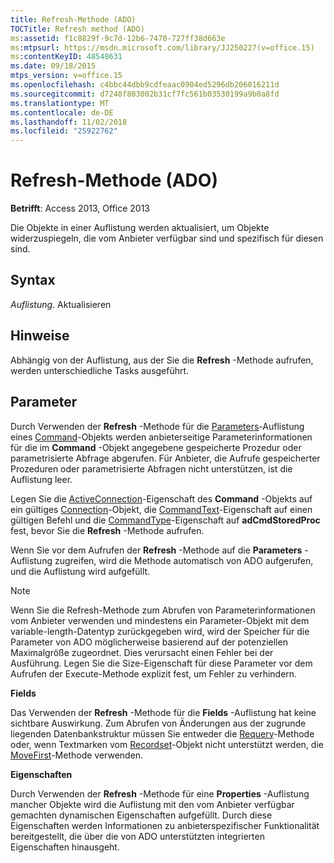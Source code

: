 ```yaml
---
title: Refresh-Methode (ADO)
TOCTitle: Refresh method (ADO)
ms:assetid: f1c8829f-9c7d-12b6-7470-727ff38d663e
ms:mtpsurl: https://msdn.microsoft.com/library/JJ250227(v=office.15)
ms:contentKeyID: 48548631
ms.date: 09/18/2015
mtps_version: v=office.15
ms.openlocfilehash: c4bbc44dbb9cdfeaac0904ed5296db206016211d
ms.sourcegitcommit: d7248f803002b31cf7fc561b03530199a9b0a8fd
ms.translationtype: MT
ms.contentlocale: de-DE
ms.lasthandoff: 11/02/2018
ms.locfileid: "25922762"
---
```

# <a name="refresh-method-ado"></a>Refresh-Methode (ADO)


**Betrifft**: Access 2013, Office 2013

Die Objekte in einer Auflistung werden aktualisiert, um Objekte widerzuspiegeln, die vom Anbieter verfügbar sind und spezifisch für diesen sind.

## <a name="syntax"></a>Syntax

*Auflistung*. Aktualisieren

## <a name="remarks"></a>Hinweise

Abhängig von der Auflistung, aus der Sie die **Refresh** -Methode aufrufen, werden unterschiedliche Tasks ausgeführt.

## <a name="parameters"></a>Parameter

Durch Verwenden der **Refresh** -Methode für die [Parameters](command-object-ado.md)-Auflistung eines [Command](parameters-collection-ado.md)-Objekts werden anbieterseitige Parameterinformationen für die im **Command** -Objekt angegebene gespeicherte Prozedur oder parametrisierte Abfrage abgerufen. Für Anbieter, die Aufrufe gespeicherter Prozeduren oder parametrisierte Abfragen nicht unterstützen, ist die Auflistung leer.

Legen Sie die [ActiveConnection](activeconnection-property-ado.md)-Eigenschaft des **Command** -Objekts auf ein gültiges [Connection](connection-object-ado.md)-Objekt, die [CommandText](commandtext-property-ado.md)-Eigenschaft auf einen gültigen Befehl und die [CommandType](commandtype-property-ado.md)-Eigenschaft auf **adCmdStoredProc** fest, bevor Sie die **Refresh** -Methode aufrufen.

Wenn Sie vor dem Aufrufen der **Refresh** -Methode auf die **Parameters** -Auflistung zugreifen, wird die Methode automatisch von ADO aufgerufen, und die Auflistung wird aufgefüllt.


> [!NOTE]
> <P>Wenn Sie die Refresh-Methode zum Abrufen von Parameterinformationen vom Anbieter verwenden und mindestens ein Parameter-Objekt mit dem variable-length-Datentyp zurückgegeben wird, wird der Speicher für die Parameter von ADO möglicherweise basierend auf der potenziellen Maximalgröße zugeordnet. Dies verursacht einen Fehler bei der Ausführung. Legen Sie die Size-Eigenschaft für diese Parameter vor dem Aufrufen der Execute-Methode explizit fest, um Fehler zu verhindern.</P>



**Fields**

Das Verwenden der **Refresh** -Methode für die **Fields** -Auflistung hat keine sichtbare Auswirkung. Zum Abrufen von Änderungen aus der zugrunde liegenden Datenbankstruktur müssen Sie entweder die [Requery](requery-method-ado.md)-Methode oder, wenn Textmarken vom [Recordset](recordset-object-ado.md)-Objekt nicht unterstützt werden, die [MoveFirst](movefirst-movelast-movenext-and-moveprevious-methods-ado.md)-Methode verwenden.

**Eigenschaften**

Durch Verwenden der **Refresh** -Methode für eine **Properties** -Auflistung mancher Objekte wird die Auflistung mit den vom Anbieter verfügbar gemachten dynamischen Eigenschaften aufgefüllt. Durch diese Eigenschaften werden Informationen zu anbieterspezifischer Funktionalität bereitgestellt, die über die von ADO unterstützten integrierten Eigenschaften hinausgeht.

